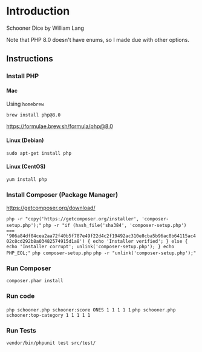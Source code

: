 # Introduction

Schooner Dice by William Lang

Note that PHP 8.0 doesn't have enums, so I made due with other options.

## Instructions

### Install PHP

#### Mac

Using `homebrew`

`brew install php@8.0`

https://formulae.brew.sh/formula/php@8.0

#### Linux (Debian)

`sudo apt-get install php`

#### Linux (CentOS)

`yum install php`

### Install Composer (Package Manager)

https://getcomposer.org/download/

`php -r "copy('https://getcomposer.org/installer', 'composer-setup.php');"`
`php -r "if (hash_file('sha384', 'composer-setup.php') === '906a84df04cea2aa72f40b5f787e49f22d4c2f19492ac310e8cba5b96ac8b64115ac402c8cd292b8a03482574915d1a8') { echo 'Installer verified'; } else { echo 'Installer corrupt'; unlink('composer-setup.php'); } echo PHP_EOL;"`
`php composer-setup.php`
`php -r "unlink('composer-setup.php');"`

### Run Composer

`composer.phar install`

### Run code

`php schooner.php schooner:score ONES 1 1 1 1 1`
`php schooner.php schooner:top-category 1 1 1 1 1`

### Run Tests

`vendor/bin/phpunit test src/test/`